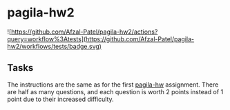 # pagila-hw2
![https://github.com/Afzal-Patel/pagila-hw2/actions?query=workflow%3Atests](https://github.com/Afzal-Patel/pagila-hw2/workflows/tests/badge.svg)
## Tasks

The instructions are the same as for the first [pagila-hw](https://github.com/mikeizbicki/pagila-hw) assignment.
There are half as many questions, and each question is worth 2 points instead of 1 point due to their increased difficulty.
